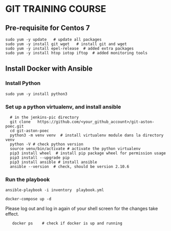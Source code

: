 #  GIT TRAINING COURSE
## Pre-requisite for Centos 7
```
sudo yum -y update   # update all packages 
sudo yum -y install git wget   # install git and wget 
sudo yum -y install epel-release  # added extra packages
sudo yum -y install htop iotop iftop  # added monitoring tools 
```


##  Install Docker with  Ansible 
### Install Python 
```
sudo yum -y install python3 
```

### Set up a python virtualenv, and install ansible
```shell script
  # in the jenkins-pic directory 
  git clone   https://github.com/<your_github_account>/git-aston-poec.git
  cd git-aston-poec
  python3 -m venv venv  # install virtualenv module dans la directory venv
  python -V # check python version
  source venv/bin/activate # activate the python virtualenv
  pip3 install wheel  # install pip package wheel for permission usage
  pip3 install --upgrade pip
  pip3 install ansible # install ansible
  ansible --version  # check, should be version 2.10.6
```

### Run the playbook
```
ansible-playbook -i inventory  playbook.yml
```
```shell script 
docker-compose up -d
```

Please log out and log in again of your shell screen for 
the changes take effect. 
```shell script
   docker ps    # check if docker is up and running 
```

